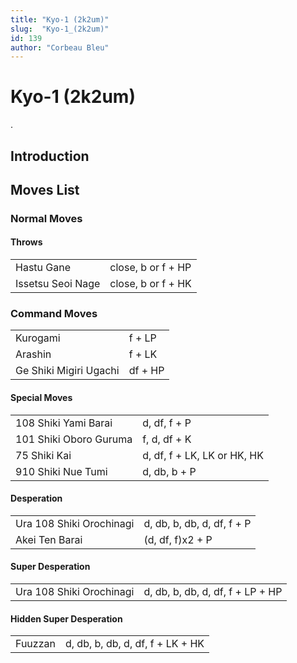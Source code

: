 ```yaml
---
title: "Kyo-1 (2k2um)"
slug:  "Kyo-1_(2k2um)"
id: 139
author: "Corbeau Bleu"
---
```


# Kyo-1 (2k2um)

.

## Introduction

## Moves List

### Normal Moves

#### Throws

|                   |                    |
|-------------------|--------------------|
| Hastu Gane        | close, b or f + HP |
| Issetsu Seoi Nage | close, b or f + HK |

### Command Moves

|                        |         |
|------------------------|---------|
| Kurogami               | f + LP  |
| Arashin                | f + LK  |
| Ge Shiki Migiri Ugachi | df + HP |

#### Special Moves

|                        |                             |
|------------------------|-----------------------------|
| 108 Shiki Yami Barai   | d, df, f + P                |
| 101 Shiki Oboro Guruma | f, d, df + K                |
| 75 Shiki Kai           | d, df, f + LK, LK or HK, HK |
| 910 Shiki Nue Tumi     | d, db, b + P                |

#### Desperation

|                          |                            |
|--------------------------|----------------------------|
| Ura 108 Shiki Orochinagi | d, db, b, db, d, df, f + P |
| Akei Ten Barai           | (d, df, f)x2 + P           |

#### Super Desperation

|                          |                                  |
|--------------------------|----------------------------------|
| Ura 108 Shiki Orochinagi | d, db, b, db, d, df, f + LP + HP |

#### Hidden Super Desperation

|         |                                  |
|---------|----------------------------------|
| Fuuzzan | d, db, b, db, d, df, f + LK + HK |
